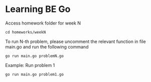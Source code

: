# Learning BE Go
Access homework folder for week N
```
cd homeworks/weekN
```
To run N-th problem, please uncomment the relevant function in file main.go and run the following command
```
go run main.go problemN.go 
```
Example: Run problem 1
```
go run main.go problem1.go 
```